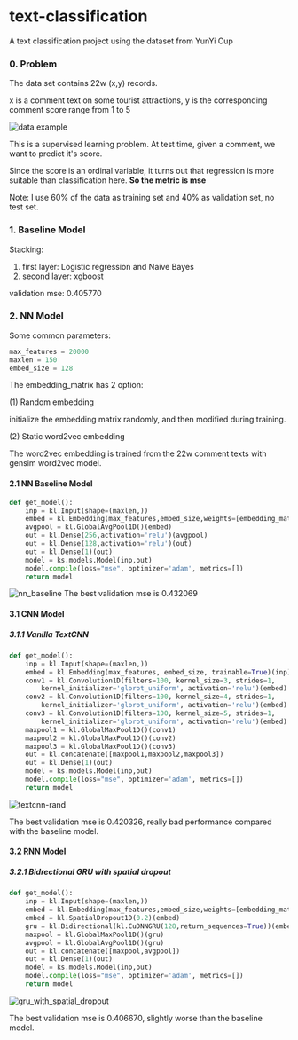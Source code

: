 # text-classification
A text classification project using the dataset from YunYi Cup

### 0. Problem
The data set contains 22w (x,y) records.

x is a comment text on some tourist attractions, y is the corresponding comment score range from 1 to 5

![data example](http://ok669z6cd.bkt.clouddn.com/data_eg.png?attname=)

This is a supervised learning problem. At test time, given a comment, we want to predict it's score.

Since the score is an ordinal variable, it turns out that regression is more suitable than classification here.
**So the metric is mse**

Note: I use 60% of the data as training set and 40% as validation set, no test set.

### 1. Baseline Model
Stacking: 
1. first layer:  Logistic regression and Naive Bayes
2. second layer: xgboost

validation mse: 0.405770

### 2. NN Model
Some common parameters:
```python
max_features = 20000
maxlen = 150
embed_size = 128
```
The embedding_matrix has 2 option:

(1) Random embedding

initialize the embedding matrix randomly, and then modified during training. 

(2) Static word2vec embedding

The word2vec embedding is trained from the 22w comment texts with gensim word2vec model.

#### 2.1 NN Baseline Model
```python
def get_model():
    inp = kl.Input(shape=(maxlen,))
    embed = kl.Embedding(max_features,embed_size,weights=[embedding_matrix],trainable=False)(inp)
    avgpool = kl.GlobalAvgPool1D()(embed)
    out = kl.Dense(256,activation='relu')(avgpool)
    out = kl.Dense(128,activation='relu')(out)
    out = kl.Dense(1)(out)
    model = ks.models.Model(inp,out)
    model.compile(loss="mse", optimizer='adam', metrics=[])
    return model
```
![nn_baseline](http://ok669z6cd.bkt.clouddn.com/nn_baseline.PNG)
The best validation mse is 0.432069
#### 3.1 CNN Model
##### 3.1.1 Vanilla TextCNN
```python
def get_model():
    inp = kl.Input(shape=(maxlen,))
    embed = kl.Embedding(max_features, embed_size, trainable=True)(inp)
    conv1 = kl.Convolution1D(filters=100, kernel_size=3, strides=1, 
        kernel_initializer='glorot_uniform', activation='relu')(embed)
    conv2 = kl.Convolution1D(filters=100, kernel_size=4, strides=1, 
        kernel_initializer='glorot_uniform', activation='relu')(embed) 
    conv3 = kl.Convolution1D(filters=100, kernel_size=5, strides=1, 
        kernel_initializer='glorot_uniform', activation='relu')(embed)
    maxpool1 = kl.GlobalMaxPool1D()(conv1)
    maxpool2 = kl.GlobalMaxPool1D()(conv2)
    maxpool3 = kl.GlobalMaxPool1D()(conv3)
    out = kl.concatenate([maxpool1,maxpool2,maxpool3])
    out = kl.Dense(1)(out)
    model = ks.models.Model(inp,out)
    model.compile(loss="mse", optimizer='adam', metrics=[])
    return model
```
![textcnn-rand](http://ok669z6cd.bkt.clouddn.com/cnn_rand.png)

The best validation mse is 0.420326, really bad performance compared with the baseline model.

#### 3.2 RNN Model
##### 3.2.1 Bidrectional GRU with spatial dropout
```python
def get_model():
    inp = kl.Input(shape=(maxlen,))
    embed = kl.Embedding(max_features,embed_size,weights=[embedding_matrix],trainable=False)(inp)
    embed = kl.SpatialDropout1D(0.2)(embed)
    gru = kl.Bidirectional(kl.CuDNNGRU(128,return_sequences=True))(embed)
    maxpool = kl.GlobalMaxPool1D()(gru)
    avgpool = kl.GlobalAvgPool1D()(gru)
    out = kl.concatenate([maxpool,avgpool])
    out = kl.Dense(1)(out)
    model = ks.models.Model(inp,out)
    model.compile(loss="mse", optimizer='adam', metrics=[])
    return model
```
![gru_with_spatial_dropout](http://ok669z6cd.bkt.clouddn.com/gru_spatialdrop_static.png)

The best validation mse is 0.406670, slightly worse than the baseline model.
